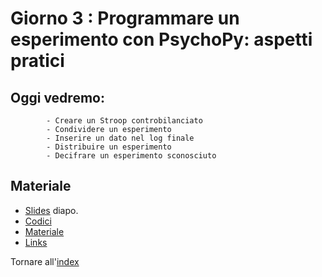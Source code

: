 # Giorno 3 : Programmare un esperimento con PsychoPy: aspetti pratici
		
## Oggi vedremo:
			- Creare un Stroop controbilanciato
			- Condividere un esperimento
			- Inserire un dato nel log finale
			- Distribuire un esperimento
			- Decifrare un esperimento sconosciuto

			

## Materiale

- [Slides](https://docs.google.com/presentation/d/1gEJgXdQQewSB6hhFkKAmJw0gHpwr-BeAY71XjbJvFd4/edit#slide=id.g101a4011d5b_0_0) diapo.
- [Codici](material/snippet.txt)
- [Materiale](material/stroop_bilingual/stroop_Bilingue.zip)
- [Links](links.md)

Tornare all'[index](index.md)
